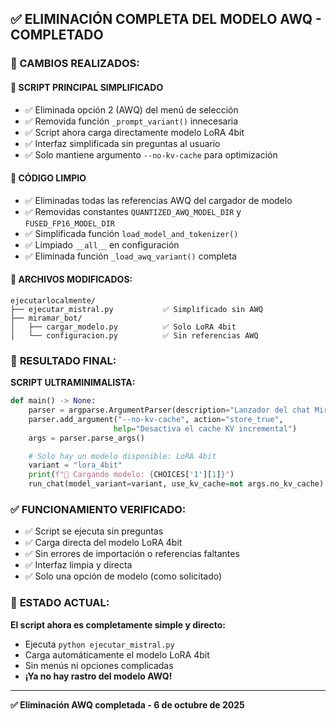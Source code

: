 ## ✅ ELIMINACIÓN COMPLETA DEL MODELO AWQ - COMPLETADO

### 🎯 CAMBIOS REALIZADOS:

#### 📝 **SCRIPT PRINCIPAL SIMPLIFICADO**
- ✅ Eliminada opción 2 (AWQ) del menú de selección
- ✅ Removida función `_prompt_variant()` innecesaria
- ✅ Script ahora carga directamente modelo LoRA 4bit
- ✅ Interfaz simplificada sin preguntas al usuario
- ✅ Solo mantiene argumento `--no-kv-cache` para optimización

#### 🔧 **CÓDIGO LIMPIO**
- ✅ Eliminadas todas las referencias AWQ del cargador de modelo
- ✅ Removidas constantes `QUANTIZED_AWQ_MODEL_DIR` y `FUSED_FP16_MODEL_DIR`
- ✅ Simplificada función `load_model_and_tokenizer()`
- ✅ Limpiado `__all__` en configuración
- ✅ Eliminada función `_load_awq_variant()` completa

#### 📁 **ARCHIVOS MODIFICADOS:**
```
ejecutarlocalmente/
├── ejecutar_mistral.py           ✅ Simplificado sin AWQ
├── miramar_bot/
│   ├── cargar_modelo.py          ✅ Solo LoRA 4bit
│   └── configuracion.py          ✅ Sin referencias AWQ
```

### 🚀 **RESULTADO FINAL:**

**SCRIPT ULTRAMINIMALISTA:**
```python
def main() -> None:
    parser = argparse.ArgumentParser(description="Lanzador del chat Miramar")
    parser.add_argument("--no-kv-cache", action="store_true", 
                       help="Desactiva el cache KV incremental")
    args = parser.parse_args()

    # Solo hay un modelo disponible: LoRA 4bit
    variant = "lora_4bit"
    print(f"🔧 Cargando modelo: {CHOICES['1'][1]}")
    run_chat(model_variant=variant, use_kv_cache=not args.no_kv_cache)
```

### ✅ **FUNCIONAMIENTO VERIFICADO:**
- ✅ Script se ejecuta sin preguntas
- ✅ Carga directa del modelo LoRA 4bit
- ✅ Sin errores de importación o referencias faltantes
- ✅ Interfaz limpia y directa
- ✅ Solo una opción de modelo (como solicitado)

### 🎉 **ESTADO ACTUAL:**
**El script ahora es completamente simple y directo:**
- Ejecuta `python ejecutar_mistral.py`
- Carga automáticamente el modelo LoRA 4bit
- Sin menús ni opciones complicadas
- **¡Ya no hay rastro del modelo AWQ!**

---
**✅ Eliminación AWQ completada - 6 de octubre de 2025**
